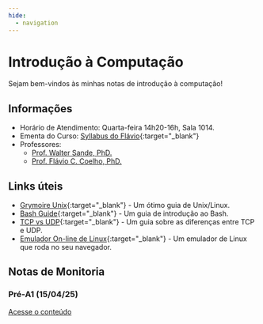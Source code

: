 ```yaml
---
hide:
  - navigation
---
```


# Introdução à Computação

Sejam bem-vindos às minhas notas de introdução à computação!

## Informações

- Horário de Atendimento: Quarta-feira 14h20-16h, Sala 1014.
- Ementa do Curso: [Syllabus do Flávio](https://github.com/fccoelho/introcomp/tree/main){:target="_blank"}
- Professores:
    - [Prof. Walter Sande, PhD.](http://lattes.cnpq.br/0289400810360557)
    - [Prof. Flávio C. Coelho, PhD.](http://lattes.cnpq.br/0309050626285266)

## Links úteis

- [Grymoire Unix](http://www.grymoire.com/Unix/){:target="_blank"} - Um ótimo guia de Unix/Linux.
- [Bash Guide](https://tldp.org/LDP/Bash-Beginners-Guide/html/){:target="_blank"} - Um guia de introdução ao Bash.
- [TCP vs UDP](https://www.alura.com.br/artigos/quais-as-diferencas-entre-o-tcp-e-o-udp){:target="_blank"} - Um guia sobre as diferenças entre TCP e UDP.
- [Emulador On-line de Linux](https://bellard.org/jslinux/vm.html?url=alpine-x86.cfg&mem=192){:target="_blank"} - Um emulador de Linux que roda no seu navegador.

## Notas de Monitoria

### Pré-A1 (15/04/25)
[Acesse o conteúdo](./rev_a1.md)